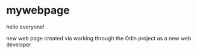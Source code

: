 # mywebpage

hello everyone!

new web page created via working through the Odin project as a new web developer
